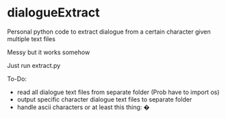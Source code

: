 # dialogueExtract
Personal python code to extract dialogue from a certain character given multiple text files

Messy but it works somehow

Just run extract.py

To-Do:
- read all dialogue text files from separate folder (Prob have to import os)
- output specific character dialogue text files to separate folder
- handle ascii characters or at least this thing: �
